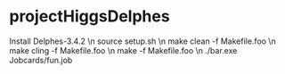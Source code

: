 # projectHiggsDelphes

Install Delphes-3.4.2 \n
source setup.sh \n
make clean -f Makefile.foo \n
make cling -f Makefile.foo \n
make -f Makefile.foo \n
./bar.exe Jobcards/fun.job 